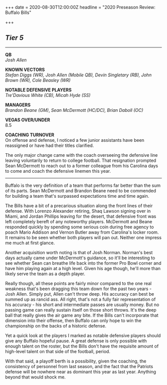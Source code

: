 +++
date = 2020-08-30T12:00:00Z
headline = "2020 Preseason Review: Buffalo Bills"

+++
## _Tier 5_

***

**QB**  
_Josh Allen_

**KNOWN VECTORS**  
_Stefan Diggs (WR), Josh Allen (Mobile QB), Devin Singletary (RB), John Brown (WR), Cole Beasley (WR)_

**NOTABLE DEFENSIVE PLAYERS**  
_Tre'Davious White (CB), Micah Hyde (SS)_

**MANAGERS**  
_Brandon Beane (GM)_, _Sean McDermott (HC/DC), Brian Daboll (OC)_

**VEGAS OVER/UNDER**  
8\.5

**COACHING TURNOVER**  
On offense and defense, I noticed a few junior assistants have been reassigned or have had their titles clarified.

The only major change came with the coach overseeing the defensive line leaving voluntarily to return to college football. That resignation prompted Sean McDermott to reach out to a former colleague from his Carolina days to come and coach the defensive linemen this year.

***

Buffalo is the very definition of a team that performs far better than the sum of its parts. Sean McDermott and Brandon Beane need to be commended for building a team that's surpassed expectations time and time again.

The Bills have a bit of a precarious situation along the front lines of their defense. With Lorenzo Alexander retiring, Shaq Lawson signing over in Miami, and Jordan Phillips leaving for the desert, that defensive front was left completely bereft of any noteworthy players. McDermott and Beane responded quickly by spending some serious coin during free agency to poach Mario Addison and Vernon Butler away from Carolina's locker room. It remains to be seen whether both players will pan out. Neither one impress me much at first glance.

Another acquisition worth noting is that of Josh Norman. Norman's best days actually came under McDermott's guidance, so it'll be interesting to see whether Sean can breathe life back into the former Pro Bowl corner and have him playing again at a high level. Given his age though, he'll more than likely serve the team as a depth player.

Really though, all these points are fairly minor compared to the one real weakness that's been dragging this team down for the past two years - Josh Allen. Simply put, Allen can't throw deep. His accuracy can best be summed up as rancid ass. All right, that's not a fully fair representation of his accuracy - his short and intermediate passes are usually money. But no passing game can really sustain itself on those short throws. It's the deep ball that really gives the air game any bite. If the Bills can't incorporate that dimension into their offense, then Buffalo can only hope to win the championship on the backs of a historic defense.

Yet a quick look at the players I marked as notable defensive players should give any Buffalo hopeful pause. A great defense is only possible with enough talent on the roster, but the Bills don't have the requisite amount of high-level talent on that side of the football, period.

With that said, a playoff berth is a possibility, given the coaching, the consistency of personnel from last season, and the fact that the Patriots defense will be nowhere near as dominant this year as last year. Anything beyond that would shock me.